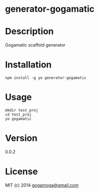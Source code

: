 generator-gogamatic
===================
Description
===========
Gogamatic scaffold generator

Installation
============

    npm install -g yo generator-gogamatic

Usage
=====

    mkdir test_proj
    cd test_proj
    yo gogamatic

Version
=======
0.0.2

License
=======
MIT (c) 2014 <gogamoga@gmail.com>

